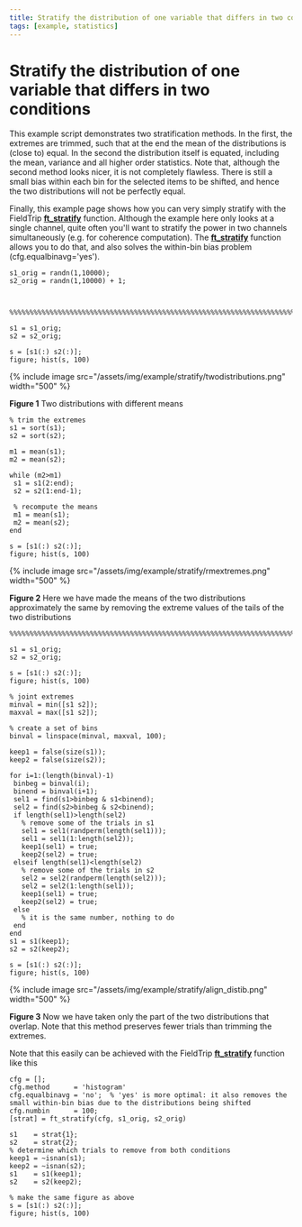 ```yaml
---
title: Stratify the distribution of one variable that differs in two conditions
tags: [example, statistics]
---
```


# Stratify the distribution of one variable that differs in two conditions

This example script demonstrates two stratification methods. In the first, the extremes are trimmed, such that at the end the mean of the distributions is (close to) equal. In the second the distribution itself is equated, including the mean, variance and all higher order statistics. Note that, although the second method looks nicer, it is not completely flawless. There is still a small bias within each bin for the selected items to be shifted, and hence the two distributions will not be perfectly equal.

Finally, this example page shows how you can very simply stratify with the FieldTrip **[ft_stratify](/reference/ft_stratify)** function. Although the example here only looks at a single channel, quite often you'll want to stratify the power in two channels simultaneously (e.g. for coherence computation). The **[ft_stratify](/reference/ft_stratify)** function allows you to do that, and also solves the within-bin bias problem (cfg.equalbinavg='yes').

	
	
	s1_orig = randn(1,10000);
	s2_orig = randn(1,10000) + 1;
	
	
	
	%%%%%%%%%%%%%%%%%%%%%%%%%%%%%%%%%%%%%%%%%%%%%%%%%%%%%%%%%%%%%%%%%%%%%%%%
	
	s1 = s1_orig;
	s2 = s2_orig;
	
	s = [s1(:) s2(:)];
	figure; hist(s, 100)
	

{% include image src="/assets/img/example/stratify/twodistributions.png" width="500" %}

**Figure 1** Two distributions with different means

	
	% trim the extremes
	s1 = sort(s1);
	s2 = sort(s2);
	
	m1 = mean(s1);
	m2 = mean(s2);
	
	while (m2>m1)
	 s1 = s1(2:end);
	 s2 = s2(1:end-1);
	
	 % recompute the means
	 m1 = mean(s1);
	 m2 = mean(s2);
	end
	
	s = [s1(:) s2(:)];
	figure; hist(s, 100)
	

{% include image src="/assets/img/example/stratify/rmextremes.png" width="500" %}

**Figure 2** Here we have made the means of the two distributions approximately the same by removing the extreme values of the tails of the two distributions

	
	
	%%%%%%%%%%%%%%%%%%%%%%%%%%%%%%%%%%%%%%%%%%%%%%%%%%%%%%%%%%%%%%%%%%%%%%%%
	
	s1 = s1_orig;
	s2 = s2_orig;
	
	s = [s1(:) s2(:)];
	figure; hist(s, 100)
	
	% joint extremes
	minval = min([s1 s2]);
	maxval = max([s1 s2]);
	
	% create a set of bins
	binval = linspace(minval, maxval, 100);
	
	keep1 = false(size(s1));
	keep2 = false(size(s2));
	
	for i=1:(length(binval)-1)
	 binbeg = binval(i);
	 binend = binval(i+1);
	 sel1 = find(s1>binbeg & s1<binend);
	 sel2 = find(s2>binbeg & s2<binend);
	 if length(sel1)>length(sel2)
	   % remove some of the trials in s1
	   sel1 = sel1(randperm(length(sel1)));
	   sel1 = sel1(1:length(sel2));
	   keep1(sel1) = true;
	   keep2(sel2) = true;
	 elseif length(sel1)<length(sel2)
	   % remove some of the trials in s2
	   sel2 = sel2(randperm(length(sel2)));
	   sel2 = sel2(1:length(sel1));
	   keep1(sel1) = true;
	   keep2(sel2) = true;
	 else
	   % it is the same number, nothing to do
	 end
	end
	s1 = s1(keep1);
	s2 = s2(keep2);
	
	s = [s1(:) s2(:)];
	figure; hist(s, 100)
	

{% include image src="/assets/img/example/stratify/align_distib.png" width="500" %}

**Figure 3** Now we have taken only the part of the two distributions that overlap. Note that this method preserves fewer trials than trimming the extremes.

Note that this easily can be achieved with the FieldTrip **[ft_stratify](/reference/ft_stratify)** function like this

	
	cfg = [];
	cfg.method      = 'histogram'
	cfg.equalbinavg = 'no';  % 'yes' is more optimal: it also removes the small within-bin bias due to the distributions being shifted
	cfg.numbin      = 100;
	[strat] = ft_stratify(cfg, s1_orig, s2_orig)
	
	s1    = strat{1};
	s2    = strat{2};
	% determine which trials to remove from both conditions
	keep1 = ~isnan(s1);
	keep2 = ~isnan(s2);
	s1    = s1(keep1);
	s2    = s2(keep2);
	
	% make the same figure as above
	s = [s1(:) s2(:)];
	figure; hist(s, 100)


